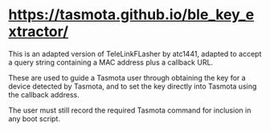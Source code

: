 # https://tasmota.github.io/ble_key_extractor/

This is an adapted version of TeleLinkFLasher by atc1441, adapted to accept a query string containing a MAC address plus a callback URL.

These are used to guide a Tasmota user through obtaining the key for a device detected by Tasmota, and to set the key directly into Tasmota using the callback address.

The user must still record the required Tasmota command for inclusion in any boot script.

